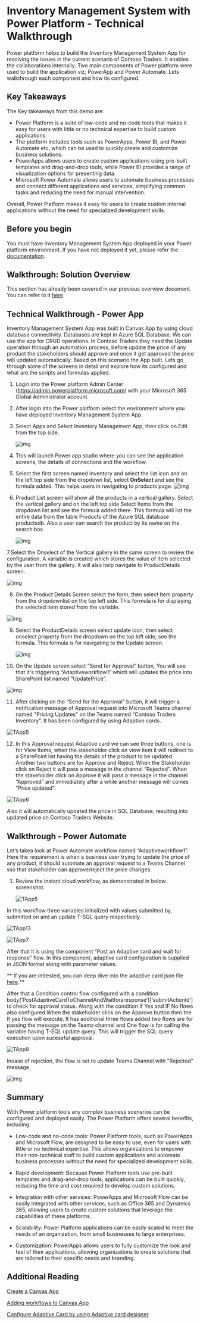 # Inventory Management System with Power Platform - Technical Walkthrough

Power platform helps to build the Inventory Management System App for resolving the issues in the current scenario of Contoso Traders. It enables the collaborations internally. Two main components of Power platform were used to build the application viz, PowerApp and Power Automate. Lets walkthrough each component and how its configured. 

## Key Takeaways

The Key takeaways from this demo are: 

* Power Platform is a suite of low-code and no-code tools that makes it easy for users with little or no technical expertise to build custom applications.
* The platform includes tools such as PowerApps, Power BI, and Power Automate etc, which can be used to quickly create and customize business solutions.
* PowerApps allows users to create custom applications using pre-built templates and drag-and-drop tools, while Power BI provides a range of visualization options for presenting data.
* Microsoft Power Automate  allows users to automate business processes and connect different applications and services, simplifying common tasks and reducing the need for manual intervention.

Overall, Power Platform makes it easy for users to create custom internal applications without the need for specialized development skills.

## Before you begin

You must have Inventory Management System App deployed in your Power platform environment. If you have not deployed it yet, please refer the [documentation](../docs/Inventory-power-app-deployment-guide.md).

## Walkthrough: Solution Overview

This section has already been covered in our previous overview document. You can refer to it [here](./overview.md).

## Technical Walkthrough - Power App 

Inventory Management System App was built in Canvas App by using cloud database connectivity. Databases are kept in Azure SQL Database. We can use the app for CRUD operations. In Contoso Traders they need the Update operation through an automation process, before update the price of any product the stakeholders should approve and once it get approved the price will updated automatically. Based on this scenario the App built. Lets go through some of the screens in detail and explore how its configured and what are the scripts and formulas applied.    
  
      
1. Login into the Power platform Admin Center (https://admin.powerplatform.microsoft.com) with your Microsoft 365 Global Administrator account. 

2. After login into the Power platform select the environment where you have deployed Inventory Management System App.

3. Select Apps and Select Inventory Management App, then click on Edit from the top side.

   ![img](images/TApp1.png)

4. This will launch Power app studio where you can see the application screens,  the details of connections and the workflow.

5. Select the first screen named Inventory and select the list icon and on the left top side from the dropdown list, select **OnSelect** and see the formula added. This helps users in navigating to products page. 
   ![img](images/TApp2.png)


6. Product List screen will show all the products in a vertical gallery. Select the vertical gallery and on the left top side Select Items from the dropdown list and see the formula added there. This formula will list the entire data from the table Products of the Azure SQL database productsdb. Also a user can search the product by its name on the search box.

   ![img](images/NApp1.png)

7.Select the Onselect of the Vertical gallery in the same screen to review the configuration. A variable is created which stores the value of item selected by the user from the gallery. It will also help navigate to ProductDetails screen.

   ![img](images/NApp2.png)   
  
8. On the Product Details Screen select the form, then select Item property from the dropdownlist on the top left side. This formula is for displaying the selected item stored from the variable.

  ![img](images/NApp4.png)

  
9. Select the ProductDetails screen select update icon, then select onselect property from the dropdown on the top left side, see the formula. This formula is for navigating to the Update screen.
   
   ![img](images/NApp3.png)

      
10. On the Update screen select “Send for Approval” button, You will see that it's triggering “Adaptiveworkflow1” which will updates the price into SharePoint list named “UpdatePrice”.
       
   ![img](images/NApp5.png)
    
       
 11. After clicking on the “Send for the Approval” button, it will trigger a notification message of Approval request into Microsoft Teams channel named "Pricing Updates" on the Teams named “Contoso Traders Inventory”. It has been configured by using Adaptive cards.

   ![TApp5](images/FApp1.png)       
  
       
 12. In this Approval request Adaptive card we can see three buttons, one is for View Items, when the stakeholder click on view item it will redirect to a SharePoint list having the details of the product to be updated. Another two buttons are for Approve and Reject. When the Stakeholder click on Reject it will pass a message in the channel “Rejected”. When the stakeholder click on Approve it will pass a message in the channel “Approved” and immediately after a while another message will comes “Price updated”.
       
   ![TApp6](images/FApp2.png)
       
 Also it will automatically updated the price in SQL Database, resulting into updated price on Contoso Traders Website.

## Walkthrough - Power Automate

Let’s takea look at Power Automate workflow named “Adaptiveworkflow1”. Here the requirement is when a business user trying to update the price of any product, it should automate an approval request to a Teams Channel sso that stakeholder can approve/reject the price changes. 

1. Review the instant cloud workflow, as demonstrated in below screenshot.

   ![TApp5](images/TApp5.png)
        
In this workflow three variables initialized with values submitted by, submitted on and an update T-SQL query respectively.
           
   ![TApp13](images/TApp6.png)
   
   ![TApp7](images/FApp3.png)
        
After that it is using the component “Post an Adaptive card and wait for response” flow. In this component, adaptive card configuration is supplied in JSON format along with parameter values. 

** If you are intrested, you can deep dive into the adaptive card json file [here](../iac/Adaptivecard.json).** 

After that a Condition control flow configured with a condition body(‘PostAdaptiveCardToChannelAndWaitforaresponse’)[‘submitActionId’] to check for approval status. Along with the condition If Yes and IF No flows also configured When the stakeholder click on the Approve button then the If yes flow will execute. It has additional three flows added two flows are for passing the message on the Teams channel and One flow is for calling the variable having T-SQL update query. This will trigger the SQL query execution upon sucessful approval. 

    
  ![TApp8](images/FApp4.png)
    
Incase of rejection, the flow is set to update Teams Channel with "Rejected" message. 

  ![img](images/FApp6.png)

## Summary

With Power platform tools any complex business scenarios can be configured and deployed easily. The Power Platform offers several benefits, including:

* Low-code and no-code tools: Power Platform tools, such as PowerApps and Microsoft Flow, are designed to be easy to use, even for users with little or no technical expertise. This allows organizations to empower their non-technical staff to build custom applications and automate business processes without the need for specialized development skills.

* Rapid development: Because Power Platform tools use pre-built templates and drag-and-drop tools, applications can be built quickly, reducing the time and cost required to develop custom solutions.

* Integration with other services: PowerApps and Microsoft Flow can be easily integrated with other services, such as Office 365 and Dynamics 365, allowing users to create custom solutions that leverage the capabilities of these platforms.

* Scalability: Power Platform applications can be easily scaled to meet the needs of an organization, from small businesses to large enterprises.

* Customization: PowerApps allows users to fully customize the look and feel of their applications, allowing organizations to create solutions that are tailored to their specific needs and branding.

## Additional Reading

[Create a Canvas App](https://learn.microsoft.com/en-us/power-apps/maker/canvas-apps/get-started-test-drive)

[Adding workflows to Canvas App
](https://learn.microsoft.com/en-us/power-apps/maker/canvas-apps/using-logic-flows)

[Configure Adaptive Card by using Adaptive card designer](https://adaptivecards.io/designer/)
      
      
      
